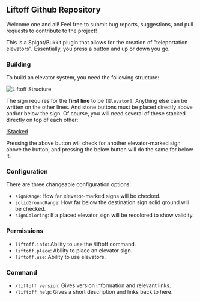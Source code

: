 ## Liftoff Github Repository

Welcome one and all! Feel free to submit bug reports, suggestions, and pull requests to contribute to the project!

This is a Spigot/Bukkit plugin that allows for the creation of "teleportation elevators". Essentially, you press a button and up or down you go.

### Building

To build an elevator system, you need the following structure:

![Liftoff Structure](http://i.imgur.com/qSzdwag.png)

The sign requires for the **first line** to be `[Elevator]`. Anything else can be written on the other lines. And stone buttons must be placed directly above and/or below the sign. Of course, you will need several of these stacked directly on top of each other:

[!Stacked](http://i.imgur.com/8lPbltS.png)

Pressing the above button will check for another elevator-marked sign above the button, and pressing the below button will do the same for below it.

### Configuration

There are three changeable configuration options:

* `signRange`: How far elevator-marked signs will be checked.
* `solidGroundRange`: How far below the destination sign solid ground will be checked.
* `signColoring`: If a placed elevator sign will be recolored to show validity.

### Permissions

* `liftoff.info`: Ability to use the /liftoff command.
* `liftoff.place`: Ability to place an elevator sign.
* `liftoff.use`: Ability to use elevators.


### Command

* `/liftoff version`: Gives version information and relevant links.
* `/liftoff help`: Gives a short description and links back to here.